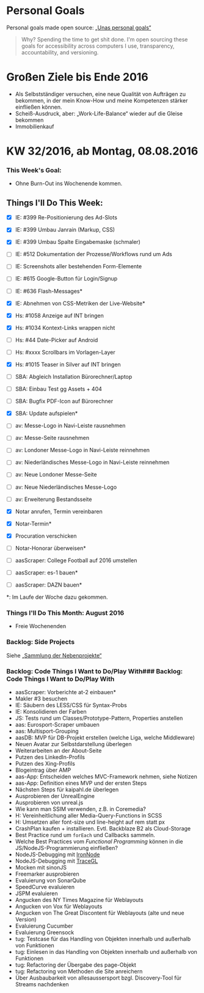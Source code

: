 Personal Goals
==============

Personal goals made open source: [„Unas personal goals“](http://una.im/personal-goals-guide/#=%81)
> Why? Spending the time to get shit done. I'm open sourcing these goals for accessibility across computers I use, transparency, accountability, and versioning.

# Großen Ziele bis Ende 2016
* Als Selbstständiger versuchen, eine neue Qualität von Aufträgen zu bekommen, in der mein Know-How und meine Kompetenzen stärker einfließen können.
* Scheiß-Ausdruck, aber: „Work-Life-Balance“ wieder auf die Gleise bekommen
* Immobilienkauf


# KW 32/2016, ab Montag, 08.08.2016


### This Week's Goal:
* Ohne Burn-Out ins Wochenende kommen.



## Things I'll Do This Week:
- [x] IE: #399 Re-Positionierung des Ad-Slots
- [x] IE: #399 Umbau Janrain (Markup, CSS)
- [x] IE: #399 Umbau Spalte Eingabemaske (schmaler)
- [ ] IE: #512 Dokumentation der Prozesse/Workflows rund um Ads
- [ ] IE: Screenshots aller bestehenden Form-Elemente
- [ ] IE: #615 Google-Button für Login/Signup
- [ ] IE: #636 Flash-Messages*
- [x] IE: Abnehmen von CSS-Metriken der Live-Website*
- [x] Hs: #1058 Anzeige auf INT bringen
- [x] Hs: #1034 Kontext-Links wrappen nicht
- [ ] Hs: #44 Date-Picker auf Android
- [ ] Hs: #xxxx Scrollbars im Vorlagen-Layer
- [x] Hs: #1015 Teaser in Silver auf INT bringen
- [ ] SBA: Abgleich Installation Bürorechner/Laptop
- [ ] SBA: Einbau Test gg Assets + 404
- [ ] SBA: Bugfix PDF-Icon auf Bürorechner
- [x] SBA: Update aufspielen*
- [ ] av: Messe-Logo in Navi-Leiste rausnehmen
- [ ] av: Messe-Seite rausnehmen
- [ ] av: Londoner Messe-Logo in Navi-Leiste reinnehmen
- [ ] av: Niederländisches Messe-Logo in Navi-Leiste reinnehmen
- [ ] av: Neue Londoner Messe-Seite
- [ ] av: Neue Niederländisches Messe-Logo
- [ ] av: Erweiterung Bestandsseite
- [x] Notar anrufen, Termin vereinbaren
- [x] Notar-Termin*
- [x] Procuration verschicken
- [ ] Notar-Honorar überweisen*
- [ ] aasScraper: College Football auf 2016 umstellen
- [ ] aasScraper: es-1 bauen*
- [ ] aasScraper: DAZN bauen*


\*: Im Laufe der Woche dazu gekommen.

### Things I'll Do This Month: August 2016
* Freie Wochenenden


### Backlog: Side Projects
Siehe [„Sammlung der Nebenprojekte“](~/Sites/dogfood-personal-goal/recources/pet-projects.md)


### Backlog: Code Things I Want to Do/Play With### Backlog: Code Things I Want to Do/Play With
* aasScraper: Vorberichte at-2 einbauen*
* Makler #3 besuchen
* IE: Säubern des LESS/CSS für Syntax-Probs
* IE: Konsolidieren der Farben
* JS: Tests rund um Classes/Prototype-Pattern, Properties anstellen
* aas: Eurosport-Scraper umbauen
* aas: Multisport-Grouping
* aasDB: MVP für DB-Projekt erstellen (welche Liga, welche Middleware)
* Neuen Avatar zur Selbstdarstellung überlegen
* Weiterarbeiten an der About-Seite
* Putzen des LinkedIn-Profils
* Putzen des Xing-Profils
* Blogeintrag über AMP
* aas-App: Entscheiden welches MVC-Framework nehmen, siehe Notizen
* aas-App: Definition eines MVP und der ersten Steps
* Nächsten Steps für kaipahl.de überlegen
* Ausprobieren der UnrealEngine
* Ausprobieren von unreal.js
* Wie kann man SSIM verwenden, z.B. in Coremedia?
* H: Vereinheitlichung aller Media-Query-Functions in SCSS
* H: Umsetzen aller font-size und line-height auf rem statt px
* CrashPlan kaufen + installieren. Evtl. Backblaze B2 als Cloud-Storage
* Best Practice rund um `forEach` und Callbacks sammeln.
* Welche Best Practices vom _Functional Programming_ können in die JS/NodeJS-Programmierung einfließen?
* NodeJS-Debugging mit [IronNode](http://s-a.github.io/iron-node/)
* NodeJS-Debugging mit [TraceGL](https://github.com/traceglMPL/tracegl)
* Mocken mit sinonJS
* Freemarker ausprobieren
* Evaluierung von SonarQube
* SpeedCurve evaluieren
* JSPM evaluieren
* Angucken des NY Times Magazine für Weblayouts
* Angucken von Vox für Weblayouts
* Angucken von The Great Discontent für Weblayouts (alte und neue Version)
* Evaluierung Cucumber
* Evaluierung Greensock
* tug: Testcase für das Handling von Objekten innerhalb und außerhalb von Funktionen
* tug: Einlesen in das Handling von Objekten innerhalb und außerhalb von Funktionen
* tug: Refactoring der Übergabe des page-Objekt
* tug: Refactoring von Methoden die Site anreichern
* Über Ausbaubarkeit von allesaussersport bzgl. Discovery-Tool für Streams nachdenken


